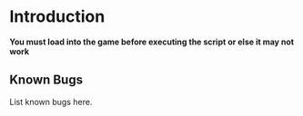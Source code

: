 # Introduction

**You must load into the game before executing the script or else it may not work**

## Known Bugs

List known bugs here.